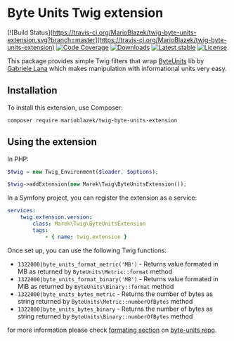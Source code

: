 Byte Units Twig extension
=========================

[![Build Status](https://travis-ci.org/MarioBlazek/twig-byte-units-extension.svg?branch=master](https://travis-ci.org/MarioBlazek/twig-byte-units-extension)
[![Code Coverage](https://img.shields.io/codecov/c/github/MarioBlazek/twig-byte-units-extension.svg?style=flat-square)](https://codecov.io/gh/MarioBlazek/twig-byte-units-extension)
[![Downloads](https://img.shields.io/packagist/dt/marioblazek/twig-byte-units-extension.svg?style=flat-square)](https://packagist.org/packages/marioblazek/twig-byte-units-extension/stats)
[![Latest stable](https://img.shields.io/packagist/v/marioblazek/twig-byte-units-extension.svg?style=flat-square)](https://packagist.org/packages/marioblazek/twig-byte-units-extension)
[![License](https://img.shields.io/github/license/MarioBlazek/twig-byte-units-extension.svg?style=flat-square)](LICENSE)

This package provides simple Twig filters that wrap [ByteUnits](https://github.com/gabrielelana/byte-units)
lib by [Gabriele Lana](https://github.com/gabrielelana) which makes manipulation with informational units very easy.

## Installation

To install this extension, use Composer:

    composer require marioblazek/twig-byte-units-extension

## Using the extension

In PHP:

```php
$twig = new Twig_Environment($loader, $options);

$twig->addExtension(new Marek\Twig\ByteUnitsExtension());
```

In a Symfony project, you can register the extension as a service:

```yaml
services:
    twig.extension.version:
        class: Marek\Twig\ByteUnitsExtension
        tags:
            - { name: twig.extension }
```

Once set up, you can use the following Twig functions:

* `1322000|byte_units_format_metric('MB')` - Returns value formated in MB as returned by `ByteUnits\Metric::format` method
* `1322000|byte_units_format_binary('MB')` - Returns value formated in MiB as returned by `ByteUnits\Binary::format` method
* `1322000|byte_units_bytes_metric` - Returns the number of bytes as string returned by `ByteUnits\Metric::numberOfBytes` method
* `1322000|byte_units_bytes_binary` - Returns the number of bytes as string returned by `ByteUnits\Binary::numberOfBytes` method

for more information please check [formating section](https://github.com/gabrielelana/byte-units/blob/master/README.md#formatting) on [byte-units repo](https://github.com/gabrielelana/byte-units). 
